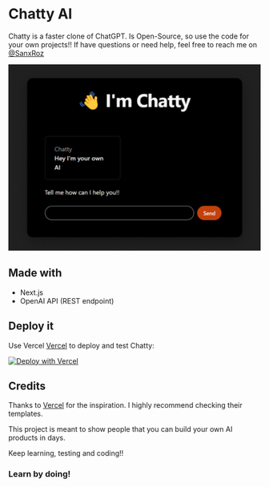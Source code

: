 # Chatty AI

Chatty is a faster clone of ChatGPT. Is Open-Source, so use the code for your own projects!!
If have questions or need help, feel free to reach me on [@SanxRoz](https://twitter.com/SanxRoz)

[![Chatty AI](./public/Chatty.png)](https://chattygpt-ai.vercel.app/)

## Made with

- Next.js
- OpenAI API (REST endpoint)

## Deploy it

Use Vercel [Vercel](https://vercel.com) to deploy and test Chatty:

[![Deploy with Vercel](https://vercel.com/button)](https://vercel.com/new/import?s=https%3A%2F%2Fgithub.com%2FSanxRoz%2FChatty-AI&hasTrialAvailable=1&showOptionalTeamCreation=false&project-name=chatty-ai&framework=nextjs&totalProjects=1&remainingProjects=1&env=OPENAI_API_KEY)

## Credits

Thanks to [Vercel](https://vercel.com/templates) for the inspiration. I highly recommend checking their templates.

This project is meant to show people that you can build your own AI products in days.

Keep learning, testing and coding!!

### Learn by doing!